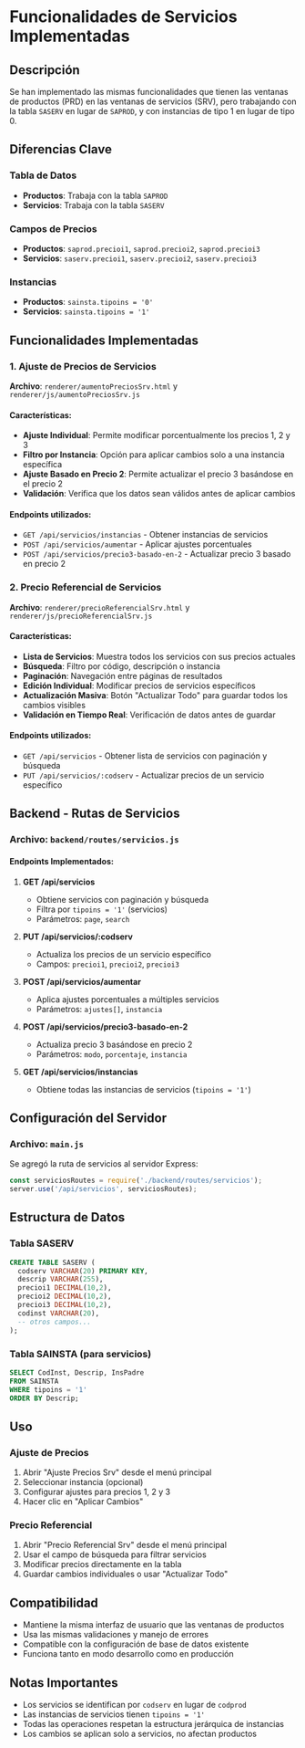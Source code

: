 # Funcionalidades de Servicios Implementadas

## Descripción
Se han implementado las mismas funcionalidades que tienen las ventanas de productos (PRD) en las ventanas de servicios (SRV), pero trabajando con la tabla `SASERV` en lugar de `SAPROD`, y con instancias de tipo 1 en lugar de tipo 0.

## Diferencias Clave

### Tabla de Datos
- **Productos**: Trabaja con la tabla `SAPROD`
- **Servicios**: Trabaja con la tabla `SASERV`

### Campos de Precios
- **Productos**: `saprod.precioi1`, `saprod.precioi2`, `saprod.precioi3`
- **Servicios**: `saserv.precioi1`, `saserv.precioi2`, `saserv.precioi3`

### Instancias
- **Productos**: `sainsta.tipoins = '0'`
- **Servicios**: `sainsta.tipoins = '1'`

## Funcionalidades Implementadas

### 1. Ajuste de Precios de Servicios
**Archivo**: `renderer/aumentoPreciosSrv.html` y `renderer/js/aumentoPreciosSrv.js`

#### Características:
- **Ajuste Individual**: Permite modificar porcentualmente los precios 1, 2 y 3
- **Filtro por Instancia**: Opción para aplicar cambios solo a una instancia específica
- **Ajuste Basado en Precio 2**: Permite actualizar el precio 3 basándose en el precio 2
- **Validación**: Verifica que los datos sean válidos antes de aplicar cambios

#### Endpoints utilizados:
- `GET /api/servicios/instancias` - Obtener instancias de servicios
- `POST /api/servicios/aumentar` - Aplicar ajustes porcentuales
- `POST /api/servicios/precio3-basado-en-2` - Actualizar precio 3 basado en precio 2

### 2. Precio Referencial de Servicios
**Archivo**: `renderer/precioReferencialSrv.html` y `renderer/js/precioReferencialSrv.js`

#### Características:
- **Lista de Servicios**: Muestra todos los servicios con sus precios actuales
- **Búsqueda**: Filtro por código, descripción o instancia
- **Paginación**: Navegación entre páginas de resultados
- **Edición Individual**: Modificar precios de servicios específicos
- **Actualización Masiva**: Botón "Actualizar Todo" para guardar todos los cambios visibles
- **Validación en Tiempo Real**: Verificación de datos antes de guardar

#### Endpoints utilizados:
- `GET /api/servicios` - Obtener lista de servicios con paginación y búsqueda
- `PUT /api/servicios/:codserv` - Actualizar precios de un servicio específico

## Backend - Rutas de Servicios

### Archivo: `backend/routes/servicios.js`

#### Endpoints Implementados:

1. **GET /api/servicios**
   - Obtiene servicios con paginación y búsqueda
   - Filtra por `tipoins = '1'` (servicios)
   - Parámetros: `page`, `search`

2. **PUT /api/servicios/:codserv**
   - Actualiza los precios de un servicio específico
   - Campos: `precioi1`, `precioi2`, `precioi3`

3. **POST /api/servicios/aumentar**
   - Aplica ajustes porcentuales a múltiples servicios
   - Parámetros: `ajustes[]`, `instancia`

4. **POST /api/servicios/precio3-basado-en-2**
   - Actualiza precio 3 basándose en precio 2
   - Parámetros: `modo`, `porcentaje`, `instancia`

5. **GET /api/servicios/instancias**
   - Obtiene todas las instancias de servicios (`tipoins = '1'`)

## Configuración del Servidor

### Archivo: `main.js`
Se agregó la ruta de servicios al servidor Express:
```javascript
const serviciosRoutes = require('./backend/routes/servicios');
server.use('/api/servicios', serviciosRoutes);
```

## Estructura de Datos

### Tabla SASERV
```sql
CREATE TABLE SASERV (
  codserv VARCHAR(20) PRIMARY KEY,
  descrip VARCHAR(255),
  precioi1 DECIMAL(10,2),
  precioi2 DECIMAL(10,2),
  precioi3 DECIMAL(10,2),
  codinst VARCHAR(20),
  -- otros campos...
);
```

### Tabla SAINSTA (para servicios)
```sql
SELECT CodInst, Descrip, InsPadre 
FROM SAINSTA 
WHERE tipoins = '1'
ORDER BY Descrip;
```

## Uso

### Ajuste de Precios
1. Abrir "Ajuste Precios Srv" desde el menú principal
2. Seleccionar instancia (opcional)
3. Configurar ajustes para precios 1, 2 y 3
4. Hacer clic en "Aplicar Cambios"

### Precio Referencial
1. Abrir "Precio Referencial Srv" desde el menú principal
2. Usar el campo de búsqueda para filtrar servicios
3. Modificar precios directamente en la tabla
4. Guardar cambios individuales o usar "Actualizar Todo"

## Compatibilidad
- Mantiene la misma interfaz de usuario que las ventanas de productos
- Usa las mismas validaciones y manejo de errores
- Compatible con la configuración de base de datos existente
- Funciona tanto en modo desarrollo como en producción

## Notas Importantes
- Los servicios se identifican por `codserv` en lugar de `codprod`
- Las instancias de servicios tienen `tipoins = '1'`
- Todas las operaciones respetan la estructura jerárquica de instancias
- Los cambios se aplican solo a servicios, no afectan productos
